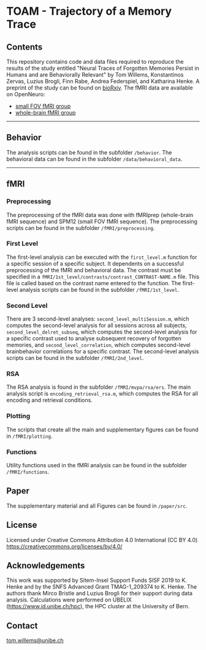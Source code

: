# TOAM - Trajectory of a Memory Trace

## Contents
This repository contains code and data files required to reproduce the results of the study entitled "Neural Traces of Forgotten Memories Persist in Humans and are Behaviorally Relevant" by Tom Willems, Konstantinos Zervas, Luzius Brogli, Finn Rabe, Andrea Federspiel, and Katharina Henke. A preprint of the study can be found on [bioRxiv](https://doi.org/10.1101/2025.06.02.656652). The fMRI data are available on OpenNeuro:
- [small FOV fMRI group](https://doi.org/10.18112/openneuro.ds006265.v1.0.0)
- [whole-brain fMRI group](https://doi.org/10.18112/openneuro.ds006266.v1.0.0)

___

## Behavior

The analysis scripts can be found in the subfolder `/behavior`.
The behavioral data can be found in the subfolder `/data/behavioral_data`.

___

## fMRI
### Preprocessing
The preprocessing of the fMRI data was done with fMRIprep (whole-brain fMRI sequence) and SPM12 (small FOV fMRI sequence). The preprocessing scripts can be found in the subfolder `/fMRI/preprocessing`.

### First Level
The first-level analysis can be executed with the `first_level.m` function for a specific session of a specific subject.
It dependents on a successful preprocessing of the fMRI and behavioral data. The contrast must be specified in a `fMRI/1st_level/contrasts/contrast_CONTRAST-NAME.m` file. This file is called based on the contrast name entered to the function.
The first-level analysis scripts can be found in the subfolder `/fMRI/1st_level`.

### Second Level
There are 3 second-level analyses: `second_level_multiSession.m`, which computes the second-level analysis for all sessions across all subjects, `second_level_delret_subseq`, which computes the second-level analysis for a specific contrast used to analyse subsequent recovery of forgotten memories, and `second_level_correlation`, which computes second-level brainbehavior correlations for a specific contrast.
The second-level analysis scripts can be found in the subfolder `/fMRI/2nd_level`.

### RSA
The RSA analysis is found in the subfolder `/fMRI/mvpa/rsa/ers`. The main analysis script is `encoding_retrieval_rsa.m`, which computes the RSA for all encoding and retrieval conditions.

### Plotting
The scripts that create all the main and supplementary figures can be found in `/fMRI/plotting`.

### Functions
Utility functions used in the fMRI analysis can be found in the subfolder `/fMRI/functions`.

## Paper
The supplementary material and all Figures can be found in `/paper/src`.

## License
Licensed under Creative Commons Attribution 4.0 International (CC BY 4.0)
https://creativecommons.org/licenses/by/4.0/

## Acknowledgements
This work was supported by Sitem-Insel Support Funds SISF 2019 to K. Henke and by the SNFS Advanced Grant TMAG-1_209374 to K. Henke. The authors thank Mirco Bristle and Luzius Brogli for their support during data analysis. Calculations were performed on UBELIX (https://www.id.unibe.ch/hpc), the HPC cluster at the University of Bern.

## Contact
tom.willems@unibe.ch
